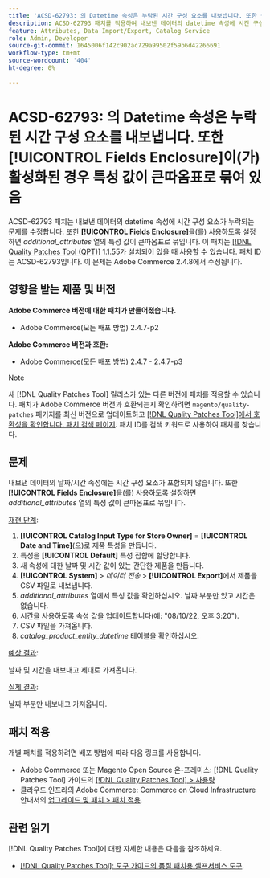 ```yaml
---
title: 'ACSD-62793: 의 Datetime 속성은 누락된 시간 구성 요소를 내보냅니다. 또한 **[!UICONTROL Fields Enclosure]**이 활성화된 경우 큰따옴표로 묶인 특성 값이'
description: ACSD-62793 패치를 적용하여 내보낸 데이터의 datetime 속성에 시간 구성 요소가 누락되는 Adobe Commerce 문제를 수정합니다. 또한 **[!UICONTROL Fields Enclosure]**이 활성화되어 있으면 *additional_attributes* 열의 특성 값은 큰따옴표로 묶입니다.
feature: Attributes, Data Import/Export, Catalog Service
role: Admin, Developer
source-git-commit: 1645006f142c902ac729a99502f59b6d42266691
workflow-type: tm+mt
source-wordcount: '404'
ht-degree: 0%

---
```



# ACSD-62793: 의 Datetime 속성은 누락된 시간 구성 요소를 내보냅니다. 또한 **[!UICONTROL Fields Enclosure]**&#x200B;이(가) 활성화된 경우 특성 값이 큰따옴표로 묶여 있음

ACSD-62793 패치는 내보낸 데이터의 datetime 속성에 시간 구성 요소가 누락되는 문제를 수정합니다. 또한 **[!UICONTROL Fields Enclosure]**&#x200B;을(를) 사용하도록 설정하면 *additional_attributes* 열의 특성 값이 큰따옴표로 묶입니다. 이 패치는 [[!DNL Quality Patches Tool (QPT)]](/help/tools/quality-patches-tool/quality-patches-tool-to-self-serve-quality-patches.md) 1.1.55가 설치되어 있을 때 사용할 수 있습니다. 패치 ID는 ACSD-62793입니다. 이 문제는 Adobe Commerce 2.4.8에서 수정됩니다.

## 영향을 받는 제품 및 버전

**Adobe Commerce 버전에 대한 패치가 만들어졌습니다.**

* Adobe Commerce(모든 배포 방법) 2.4.7-p2

**Adobe Commerce 버전과 호환:**

* Adobe Commerce(모든 배포 방법) 2.4.7 - 2.4.7-p3

>[!NOTE]
>
>새 [!DNL Quality Patches Tool] 릴리스가 있는 다른 버전에 패치를 적용할 수 있습니다. 패치가 Adobe Commerce 버전과 호환되는지 확인하려면 `magento/quality-patches` 패키지를 최신 버전으로 업데이트하고 [[!DNL Quality Patches Tool]에서 호환성을 확인합니다. 패치 검색 페이지](https://experienceleague.adobe.com/tools/commerce-quality-patches/index.html?lang=ko). 패치 ID를 검색 키워드로 사용하여 패치를 찾습니다.

## 문제

내보낸 데이터의 날짜/시간 속성에는 시간 구성 요소가 포함되지 않습니다. 또한 **[!UICONTROL Fields Enclosure]**&#x200B;을(를) 사용하도록 설정하면 *additional_attributes* 열의 특성 값이 큰따옴표로 묶입니다.

<u>재현 단계</u>:

1. **[!UICONTROL Catalog Input Type for Store Owner]** = **[!UICONTROL Date and Time]**(으)로 제품 특성을 만듭니다.
1. 특성을 **[!UICONTROL Default]** 특성 집합에 할당합니다.
1. 새 속성에 대한 날짜 및 시간 값이 있는 간단한 제품을 만듭니다.
1. **[!UICONTROL System]** > *데이터 전송* > **[!UICONTROL Export]**&#x200B;에서 제품을 CSV 파일로 내보냅니다.
1. *additional_attributes* 열에서 특성 값을 확인하십시오. 날짜 부분만 있고 시간은 없습니다.
1. 시간을 사용하도록 속성 값을 업데이트합니다(예: &quot;08/10/22, 오후 3:20&quot;).
1. CSV 파일을 가져옵니다.
1. *catalog_product_entity_datetime* 테이블을 확인하십시오.

<u>예상 결과</u>:

날짜 및 시간을 내보내고 제대로 가져옵니다.

<u>실제 결과</u>:

날짜 부분만 내보내고 가져옵니다.

## 패치 적용

개별 패치를 적용하려면 배포 방법에 따라 다음 링크를 사용합니다.

* Adobe Commerce 또는 Magento Open Source 온-프레미스: [!DNL Quality Patches Tool] 가이드의 [[!DNL Quality Patches Tool] > 사용량](/help/tools/quality-patches-tool/usage.md)
* 클라우드 인프라의 Adobe Commerce: Commerce on Cloud Infrastructure 안내서의 [업그레이드 및 패치 > 패치 적용](https://experienceleague.adobe.com/docs/commerce-cloud-service/user-guide/develop/upgrade/apply-patches.html?lang=ko).


## 관련 읽기

[!DNL Quality Patches Tool]에 대한 자세한 내용은 다음을 참조하세요.

* [[!DNL Quality Patches Tool]: 도구 가이드의 품질 패치용 셀프서비스 도구](/help/tools/quality-patches-tool/quality-patches-tool-to-self-serve-quality-patches.md).
